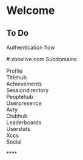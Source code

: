 # Welcome

## To Do

Authentication flow

\#.xboxlive.com Subdomains

Profile  
Titlehub  
Achievements  
Sessiondirectory  
Peoplehub  
Userpresence  
Avty  
Clubhub  
Leaderboards  
Userstats  
Xccs  
Social

\*\*\*\*

